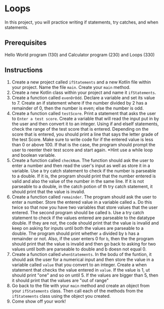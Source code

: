 # Loops

In this project, you will practice writing if statements, try catches, and when statements.

## Prerequisites

Hello World program (130) and Calculator program (230) and Loops (330)

## Instructions

1. Create a new project called `ifStatements` and a new Kotlin file within your project. Name the file `main`.
Create your `main` method.
1. Create a new Kotlin class within your project and name it `ifStatements`. 
2. Create a function called `evenOrOdd`. Declare a variable and set its value to 7. Create  an if statement where if the number divided by 2 has a remainder of 0, then the number is even; else the number is odd.   
3. Create a function called `testScore`. Print a statement that asks the user to `Enter a test score`. Create a variable that will read the input put in by the user and then convert it to an integer. Using if and elseIf statements, check the range of the test score that is entered. Depending on the score that is entered, you should print a line that says the letter grade of the test Score. Make sure to write code for if the entered value is less than 0 or above 100. If that is the case, the program should prompt the user to reenter their test score and start again. *Hint use a while loop and boolean variable.
4. Create a function called `checkNum`. The function should ask the user to enter a number and then read the user's input as well as store it in a variable. Use a try catch statement to check if the number is parseable to a double. If it is, the program should print that the number entered is valid and also the value of the number in the same line. If it is not parseable to a double, in the catch potion of th try catch statement, it should print that the value is invalid.
5. Create a function called `remainder`. The program should ask the user to enter a number. Store the entered value in a variable called `a`. Do this twice so that now you have two variables that store values that the user entered. The second program should be called `b`. Use a try catch statement to check if the values entered are parseable to the datatype double. If they are not, the code should print that the value is invalid and keep on asking for inputs until both the values are parseable to a double. The program should print whether `a` divided by `b` has a remainder or not. Also, if the user enters 0 for `b`, then the the program should print that the value is invalid and then go back to asking for two values until both are parseable to double and b doesn not equal 0. 
6. Create a function called `whenStatements`. In the bodu of the funtion, it should ask the user for a numerical input and then store the value in a variable called `value` that you convert to an integer. Create a when statement that checks the value entered in `value`. If the value is 1, ut should print "one" and so on until 5. If the values are bigger than 5, then it should print that the values are "out of range"
7.  Go back to the file with your `main` method and create an object from your `ifStatements` class. Then call each of the methods from the `ifStatements` class using the object you created.
8.  Come show off your work!